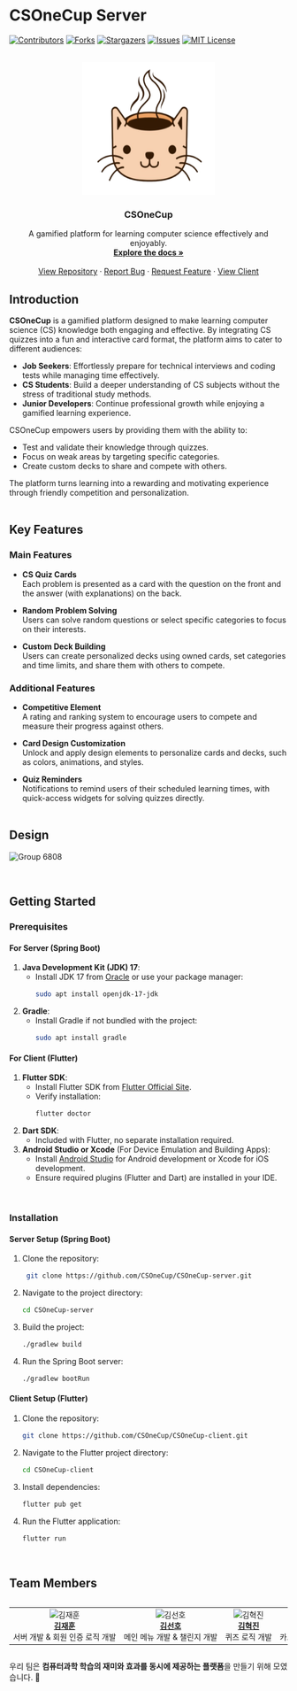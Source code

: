 # CSOneCup Server

[![Contributors][contributors-shield]][contributors-url]
[![Forks][forks-shield]][forks-url]
[![Stargazers][stars-shield]][stars-url]
[![Issues][issues-shield]][issues-url]
[![MIT License][license-shield]][license-url]  
<br />

<div align="center">
  <a href="https://github.com/CSOneCup/CSOneCup-server">
    <img src="logo.png" alt="CSOneCup Logo" width="240" height="240">
  </a>


  <h3 align="center">CSOneCup</h3>

  <p align="center">
    A gamified platform for learning computer science effectively and enjoyably.
    <br />
    <a href="https://github.com/CSOneCup/CSOneCup-server"><strong>Explore the docs »</strong></a>
    <br />
    <br />
    <a href="https://github.com/CSOneCup/CSOneCup-server">View Repository</a>
    ·
    <a href="https://github.com/CSOneCup/CSOneCup-server/issues/new?labels=bug&template=bug-report---.md">Report Bug</a>
    ·
    <a href="https://github.com/CSOneCup/CSOneCup-server/issues/new?labels=enhancement&template=feature-request---.md">Request Feature</a>
    ·
    <a href="https://github.com/CSOneCup/CSOneCup-client">View Client</a>
  </p>
</div>


## Introduction

**CSOneCup** is a gamified platform designed to make learning computer science (CS) knowledge both engaging and effective. By integrating CS quizzes into a fun and interactive card format, the platform aims to cater to different audiences:

- **Job Seekers**: Effortlessly prepare for technical interviews and coding tests while managing time effectively.
- **CS Students**: Build a deeper understanding of CS subjects without the stress of traditional study methods.
- **Junior Developers**: Continue professional growth while enjoying a gamified learning experience.

CSOneCup empowers users by providing them with the ability to:
- Test and validate their knowledge through quizzes.
- Focus on weak areas by targeting specific categories.
- Create custom decks to share and compete with others.

The platform turns learning into a rewarding and motivating experience through friendly competition and personalization.  
<br />

## Key Features

### Main Features

- **CS Quiz Cards**  
  Each problem is presented as a card with the question on the front and the answer (with explanations) on the back.
  
- **Random Problem Solving**  
  Users can solve random questions or select specific categories to focus on their interests.

- **Custom Deck Building**  
  Users can create personalized decks using owned cards, set categories and time limits, and share them with others to compete.

### Additional Features

- **Competitive Element**  
  A rating and ranking system to encourage users to compete and measure their progress against others.

- **Card Design Customization**  
  Unlock and apply design elements to personalize cards and decks, such as colors, animations, and styles.

- **Quiz Reminders**  
  Notifications to remind users of their scheduled learning times, with quick-access widgets for solving quizzes directly.  
  <br />

## Design
![Group 6808](https://github.com/user-attachments/assets/87203829-677f-4868-9d6e-d7f494839e6f)

<br />

## Getting Started

### Prerequisites

#### For Server (Spring Boot)
1. **Java Development Kit (JDK) 17**:
   - Install JDK 17 from [Oracle](https://www.oracle.com/java/technologies/javase-jdk17-downloads.html) or use your package manager:
     ```sh
     sudo apt install openjdk-17-jdk
     ```
2. **Gradle**:
   - Install Gradle if not bundled with the project:
     ```sh
     sudo apt install gradle
     ```

#### For Client (Flutter)
1. **Flutter SDK**:
   - Install Flutter SDK from [Flutter Official Site](https://flutter.dev/docs/get-started/install).
   - Verify installation:
     ```sh
     flutter doctor
     ```
2. **Dart SDK**:
   - Included with Flutter, no separate installation required.
3. **Android Studio or Xcode** (For Device Emulation and Building Apps):
   - Install [Android Studio](https://developer.android.com/studio) for Android development or Xcode for iOS development.
   - Ensure required plugins (Flutter and Dart) are installed in your IDE.
<br />  

### Installation

#### Server Setup (Spring Boot)

1. Clone the repository:
   ```sh
    git clone https://github.com/CSOneCup/CSOneCup-server.git
   ```
2. Navigate to the project directory:
   ```sh
   cd CSOneCup-server
   ```
3. Build the project:
   ```sh
   ./gradlew build
   ```
4. Run the Spring Boot server:
   ```sh
   ./gradlew bootRun
   ```

#### Client Setup (Flutter)

1. Clone the repository:
   ```sh
   git clone https://github.com/CSOneCup/CSOneCup-client.git
   ```
2. Navigate to the Flutter project directory:
   ```sh
   cd CSOneCup-client
   ```
3. Install dependencies:
   ```sh
   flutter pub get
   ```
4. Run the Flutter application:
   ```sh
   flutter run
   ```
<br />  

## Team Members

<div style="overflow-x: auto;">
  <table style="min-width: 800px; table-layout: fixed; text-align: center;">
    <tr>
      <td align="center">
        <img src="https://avatars.githubusercontent.com/JHoon0214" alt="김재훈" width="120" height="120"><br>
        <a href="https://github.com/JHoon0214"><b>김재훈</b></a><br>
        서버 개발 & 회원 인증 로직 개발
      </td>
      <td align="center">
        <img src="https://avatars.githubusercontent.com/SHKim55" alt="김선호" width="120" height="120"><br>
        <a href="https://github.com/SHKim55"><b>김선호</b></a><br>
        메인 메뉴 개발 & 챌린지 개발
      </td>
      <td align="center">
        <img src="https://avatars.githubusercontent.com/EpicFn" alt="김혁진" width="120" height="120"><br>
        <a href="https://github.com/EpicFn"><b>김혁진</b></a><br>
        퀴즈 로직 개발
      </td>
      <td align="center">
        <img src="https://avatars.githubusercontent.com/ja7811" alt="현재환" width="120" height="120"><br>
        <a href="https://github.com/ja7811"><b>현재환</b></a><br>
        카드 관리 & 덱 생성 로직 개발
      </td>
    </tr>
  </table>
</div>

우리 팀은 **컴퓨터과학 학습의 재미와 효과를 동시에 제공하는 플랫폼**을 만들기 위해 모였습니다. 💪



[contributors-shield]: https://img.shields.io/github/contributors/CSOneCup/CSOneCup-server.svg?style=for-the-badge
[contributors-url]: https://github.com/CSOneCup/CSOneCup-server/graphs/contributors
[forks-shield]: https://img.shields.io/github/forks/CSOneCup/CSOneCup-server.svg?style=for-the-badge
[forks-url]: https://github.com/CSOneCup/CSOneCup-server/network/members
[stars-shield]: https://img.shields.io/github/stars/CSOneCup/CSOneCup-server.svg?style=for-the-badge
[stars-url]: https://github.com/CSOneCup/CSOneCup-server/stargazers
[issues-shield]: https://img.shields.io/github/issues/CSOneCup/CSOneCup-server.svg?style=for-the-badge
[issues-url]: https://github.com/CSOneCup/CSOneCup-server/issues
[license-shield]: https://img.shields.io/github/license/CSOneCup/CSOneCup-server.svg?style=for-the-badge
[license-url]: https://github.com/CSOneCup/CSOneCup-server/blob/main/LICENSE

